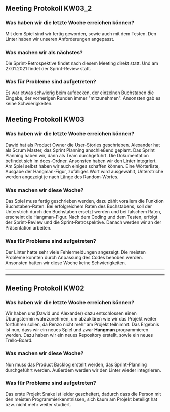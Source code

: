 ## Meeting Protokoll KW03_2

### Was haben wir die letzte Woche erreichen können?
Mit dem Spiel sind wir fertig geworden, sowie auch mit dem Testen. Den Linter haben wir unseren Anforderungen angepasst.

### Was machen wir als nächstes?
Die Sprint-Retrospektive findet nach diesem Meeting direkt statt. Und am 27.01.2021 findet der Sprint-Review statt.

### Was für Probleme sind aufgetreten?
Es war etwas schwierig beim aufdecken, der einzelnen Buchstaben die Eingabe, der vorherigen Runden immer "mitzunehmen". Ansonsten gab es keine Schwierigkeiten.


## Meeting Protokoll KW03

### Was haben wir die letzte Woche erreichen können?
Dawid hat als Product Owner die User-Stories geschrieben. Alexander hat als Scrum Master, das Sprint Planning anschließend geplant. Das Sprint Planning haben wir, dann als Team durchgeführt. Die Dokumentation befindet sich im docs-Ordner. Ansonsten haben wir den Linter integriert. Am Spiel selbst haben wir auch einiges schaffen können. Eine Wörterliste, Ausgabe der Hangman-Figur, zufälliges Wort wird ausgewählt, Unterstriche werden angezeigt je nach Länge des Random-Wortes.

### Was machen wir diese Woche?
Das Spiel muss fertig geschrieben werden, dazu zählt vorallem die Funktion Buchstaben-Raten. Bei erfolgreichem Raten des Buchstabens, soll der Unterstrich durch den Buchstaben ersetzt werden und bei falschem Raten, erscheint die Hangman-Figur. Nach dem Coding und dem Testen, erfolgt der Sprint-Review und die Sprint-Retrospektive. Danach werden wir an der Präsentation arbeiten.

### Was für Probleme sind aufgetreten?
Der Linter hatte sehr viele Fehlermeldungen angezeigt. Die meisten Probleme konnten durch Anpassung des Codes behoben werden. Ansonsten hatten wir diese Woche keine Schwierigkeiten.

* * *
* * *

##  Meeting Protokoll KW02

### Was haben wir die letzte Woche erreichen können?
Wir haben uns(Dawid und Alexander) dazu entschlossen einen Übungstermin wahrzunehmen, um abzuklären wie wir das Projekt weiter fortführen sollen, da Renzo nicht mehr am Projekt teilnimmt. Das Ergebnis ist nun, dass wir ein neues Spiel und zwar **Hangman** programmieren werden. Dazu haben wir ein neues Repository erstellt, sowie ein neues Trello-Board.

### Was machen wir diese Woche?
Nun muss das Product Backlog erstellt werden, das Sprint-Planning durchgeführt werden. Außerdem werden wir den Linter wieder integrieren.

### Was für Probleme sind aufgetreten?
Das erste Projekt Snake ist leider gescheitert, dadurch dass die Person mit den meisten Programmierkenntnissen, sich kaum am Projekt beteiligt hat bzw. nicht mehr weiter studiert.
